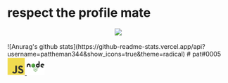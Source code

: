 # respect the profile mate
 <p align="center"> <img src="https://komarev.com/ghpvc/?username=pattheman344&label=Profile%20views&color=0e75b6&style=flat" /> </p>
![Anurag's github stats](https://github-readme-stats.vercel.app/api?username=pattheman344&show_icons=true&theme=radical)
# pat#0005
<a href="https://developer.mozilla.org/en-US/docs/Web/JavaScript" target="_blank"> <img src="https://raw.githubusercontent.com/devicons/devicon/master/icons/javascript/javascript-original.svg" alt="javascript" width="40" height="40"/> </a> <a href="https://nodejs.org" target="_blank"> <img src="https://raw.githubusercontent.com/devicons/devicon/master/icons/nodejs/nodejs-original-wordmark.svg" alt="nodejs" width="40" height="40"/>
  
  
  
  
  
  
 
